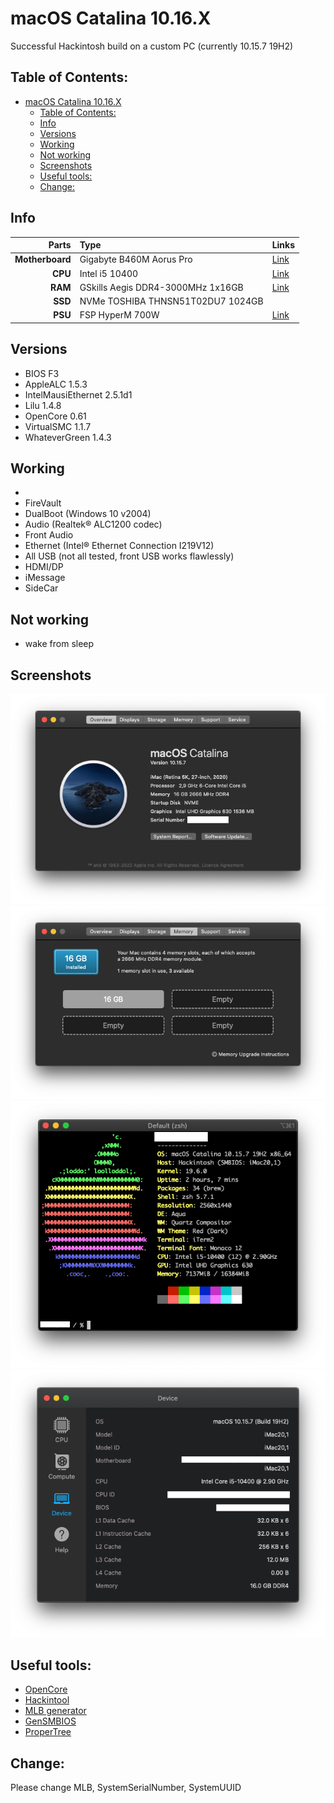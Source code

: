 # macOS Catalina 10.16.X
 Successful Hackintosh build on a custom PC (currently 10.15.7 19H2)

## Table of Contents:
- [macOS Catalina 10.16.X](#macos-catalina-1016x)
  - [Table of Contents:](#table-of-contents)
  - [Info](#info)
  - [Versions](#versions)
  - [Working](#working)
  - [Not working](#not-working)
  - [Screenshots](#screenshots)
  - [Useful tools:](#useful-tools)
  - [Change:](#change)

## Info

Parts|Type|Links|
--:|:--|:--|
**Motherboard**|Gigabyte B460M Aorus Pro|[Link](https://www.gigabyte.com/Motherboard/B460M-AORUS-PRO-rev-10#kf)
**CPU**|Intel i5 10400|[Link](https://ark.intel.com/content/www/us/en/ark/products/199271/intel-core-i5-10400-processor-12m-cache-up-to-4-30-ghz.html)
**RAM**|GSkills Aegis DDR4-3000MHz 1x16GB |[Link](https://www.gskill.com/product/165/185/1535968303/F4-3000C16S-16GISBAegis-DDR4DDR4-3000MHz-CL16-18-18-38-1.35V16GB-(1x16GB))
**SSD**|NVMe TOSHIBA THNSN51T02DU7 1024GB||
**PSU**|FSP HyperM 700W|[Link]()

## Versions
- BIOS F3
- AppleALC 1.5.3
- IntelMausiEthernet 2.5.1d1
- Lilu 1.4.8
- OpenCore 0.61
- VirtualSMC 1.1.7
- WhateverGreen 1.4.3

## Working
- 
- FireVault
- DualBoot (Windows 10 v2004)
- Audio (Realtek® ALC1200 codec)
- Front Audio
- Ethernet (Intel® Ethernet Connection I219V12)
- All USB (not all tested, front USB works flawlessly)
- HDMI/DP
- iMessage
- SideCar

## Not working
- wake from sleep
## Screenshots
![about](/images/about.png "About") 
![memory](/images/memory.png "Memory") 
![neofetch](/images/neofetch.png "neofetch") 
![geekbench](/images/geekbench-device.png "Geekbench") 

## Useful tools:
- [OpenCore](https://github.com/acidanthera/OpenCorePkg)
- [Hackintool](https://github.com/headkaze/Hackintool)
- [MLB generator](https://gist.github.com/graphis/688e2caa200d2b4182f7b9cc20a14731)
- [GenSMBIOS](https://github.com/corpnewt/GenSMBIOS)
- [ProperTree](https://github.com/corpnewt/ProperTree)

## Change:
Please change MLB, SystemSerialNumber, SystemUUID